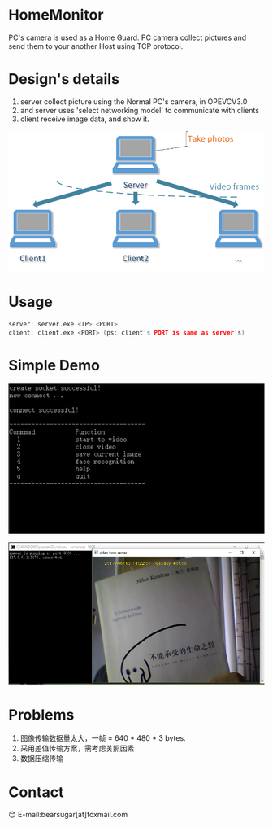 # HomeMonitor
PC's camera is used as a Home Guard. PC camera collect pictures and send them to your another Host using TCP protocol.

# Design's details
1. server collect picture using the Normal PC's camera, in OPEVCV3.0
2. and server uses 'select networking model' to communicate with clients
3. client receive image data, and show it.

![design](https://github.com/Guguant/HomeMonitor/blob/master/demo/design.png)

# Usage
```c
server: server.exe <IP> <PORT>
client: client.exe <PORT> (ps: client's PORT is same as server's)

```

# Simple Demo
![client](https://github.com/Guguant/HomeMonitor/blob/master/demo/client_command.PNG)

![server](https://github.com/Guguant/HomeMonitor/blob/master/demo/test_1.PNG)

# Problems
1. 图像传输数据量太大，一帧 = 640 * 480 * 3 bytes.
2. 采用差值传输方案，需考虑关照因素
3. 数据压缩传输

# Contact
:blush:
E-mail:bearsugar[at]foxmail.com
